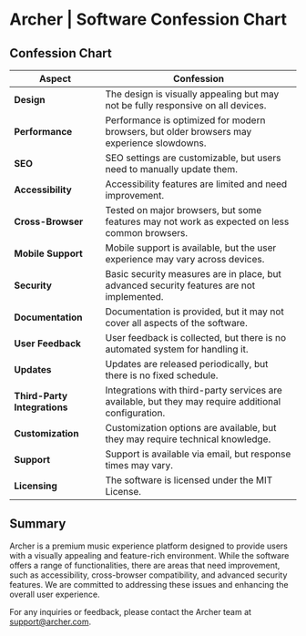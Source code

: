 # Archer | Software Confession Chart

## Confession Chart

| Aspect                | Confession                                                                 |
|-----------------------|----------------------------------------------------------------------------|
| **Design**            | The design is visually appealing but may not be fully responsive on all devices. |
| **Performance**       | Performance is optimized for modern browsers, but older browsers may experience slowdowns. |
| **SEO**               | SEO settings are customizable, but users need to manually update them.     |
| **Accessibility**     | Accessibility features are limited and need improvement.                   |
| **Cross-Browser**     | Tested on major browsers, but some features may not work as expected on less common browsers. |
| **Mobile Support**    | Mobile support is available, but the user experience may vary across devices. |
| **Security**          | Basic security measures are in place, but advanced security features are not implemented. |
| **Documentation**     | Documentation is provided, but it may not cover all aspects of the software. |
| **User Feedback**     | User feedback is collected, but there is no automated system for handling it. |
| **Updates**           | Updates are released periodically, but there is no fixed schedule.         |
| **Third-Party Integrations** | Integrations with third-party services are available, but they may require additional configuration. |
| **Customization**     | Customization options are available, but they may require technical knowledge. |
| **Support**           | Support is available via email, but response times may vary.               |
| **Licensing**         | The software is licensed under the MIT License.                            |

## Summary

Archer is a premium music experience platform designed to provide users with a visually appealing and feature-rich environment. While the software offers a range of functionalities, there are areas that need improvement, such as accessibility, cross-browser compatibility, and advanced security features. We are committed to addressing these issues and enhancing the overall user experience.

For any inquiries or feedback, please contact the Archer team at [support@archer.com](mailto:niladri.d@outlook.com).
